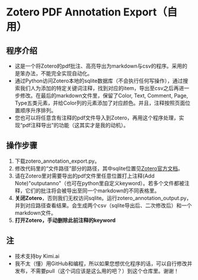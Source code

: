 # Zotero PDF Annotation Export（自用）
## 程序介绍
- 这是一个将Zotero的pdf批注、高亮导出为markdown与csv的程序。采用的是笨办法，不能完全实现自动化。  
- 通过Python访问Zotero本地的sqlite数据库（不会执行任何写操作），通过搜索我们人为添加的特定关键词注释，找到对应的item，导出至csv之后再进一步修改。在最后的markdown文件里，保留了Color, Text, Comment, Page, Type五类元素，并给Color列的元素添加了对应颜色。并且，注释按照页面位置顺序升序排列。
- 您也可以将任意含有注释的pdf文件导入到Zotero，再用这个程序处理，实现“pdf注释导出”的功能（这其实才是我的动机）。
## 操作步骤
1. 下载zotero_annotation_export.py。
2. 修改代码里的“文件路径”部分的路径，其中sqlite位置见[Zotero官方文档](https://www.zotero.org/support/dev/client_coding/direct_sqlite_database_access)。
3. 请在Zotero里对需要导出的pdf文件里任意位置打上注释(Add Note)"outputanno"（也可在python里自定义keyword）。若多个文件都被注释，它们的批注将会被导出至同一个markdown的不同表格里。
4. **关闭Zotero**，否则我们无权访问sqlite。运行zotero_annotation_output.py，并到对应路径查看结果。会生成两个csv（sqlite导出后、二次修改后）和一个markdown文件。
5. **打开Zotero，手动删除此前注释的keyword**
## 注
- 技术支持by Kimi.ai
- 我不太（懂）用GitHub和编程，所以如果您想优化程序的话，可以自行修改并发布，不需要pull（这个词应该是这么用的吧？）到这个仓库里。谢谢！
